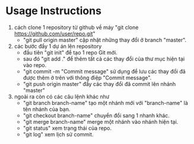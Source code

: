 # Usage Instructions
1. cách clone 1 repository từ github về máy
    "git clone https://github.com/user/repo.git"
    - "git pull origin master" cập nhật những thay đổi ở branch "master".
2. các bước đẩy 1 dự án lên repository
    - đầu tiên "git init" để tạo 1 repo Git mới.
    - sau đó "git add ." để thêm tất cả các thay đổi của thư mục hiện tại vào repo.
    - "git commit -m "Commit message" sử dụng để lưu các thay đổi đã được thêm ở trên với thông điệp "Commit message".
    - "git push origin master" đẩy các thay đổi đã commit lên nhánh "master"
3. ngoài ra còn có các câu lệnh khác như
    - "git branch branch-name" tạo một nhánh mới với "branch-name" là tên nhánh của bạn.
    - "git checkout branch-name" chuyển đổi sang 1 nhanh khác.
    - "git merge branch-name" merge một nhánh vào nhánh hiện tại.
    - "git status" xem trạng thái của repo.
    - "git log" xem lịch sử commit. 